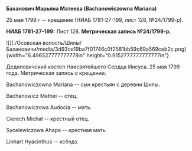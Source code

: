 **Баханович Марьяна Матеева (Bachanowiczowna Mariana)**

25 мая 1799 г -- крещение (НИАБ 1781-27-199, лист 128, №24/1799-р).

**НИАБ 1781-27-199:** Лист 128. **Метрическая запись №24/1799-р.**

![](./Осовская волость/Шилы/Бахановичи/media/3d93ce19ba7f01746c0f2581bb59c69a569ceb2c.png){width="6.496527777777778in"
height="0.9152777777777777in"}

Дедиловичский костел Наисвятейшего Сердца Иисуса. 25 мая 1799 года.
Метрическая запись о крещении.

Bachanowiczowna Mariana -- сын крестьян с деревни Шилы.

Bachanowicz Mathei -- отец.

Bachanowiczowa Audocia -- мать.

Cierech Michał -- крестный отец.

Sycelewiczowa Ahapa -- крестная мать.

Linhart Hyacinthus -- ксёндз.
